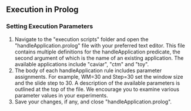 ## Execution in Prolog

### Setting Execution Parameters
  1. Navigate to the "execution scripts" folder and open the "handleApplication.prolog" file with your preferred text editor. This file contains multiple definitions for the handleApplication predicate, the second argument of which is the name of an existing application. The available applications include "caviar", "ctm" and "toy".
  2. The body of each handleApplication rule includes parameter assignments.  For example, WM=30 and Step=30 set the window size and the slide step to 30.  A description of the available parameters is outlined at the top of the file. We encourage you to examine various parameter values in your experiments.
  3. Save your changes, if any, and close "handleApplication.prolog".